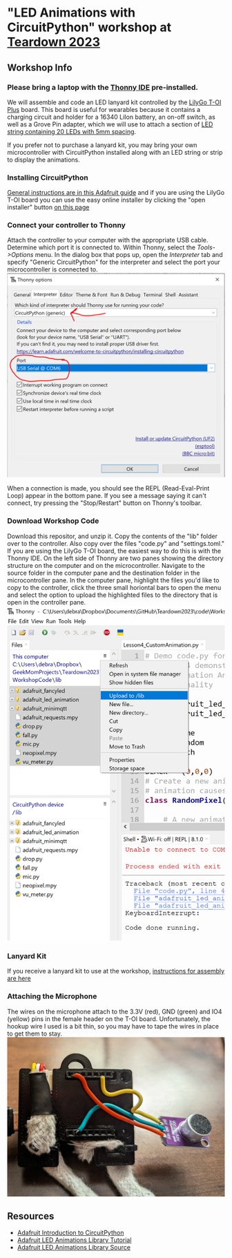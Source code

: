 # "LED Animations with CircuitPython" workshop at [Teardown 2023](https://www.crowdsupply.com/teardown/portland-2023)

## Workshop Info

### **Please bring a laptop with the [Thonny IDE](https://thonny.org/) pre-installed.**

We will assemble and code an LED lanyard kit controlled by the [LilyGo T-OI Plus](https://www.lilygo.cc/products/t-oi-plus?variant=42306652143797) board. This board is useful for wearables because it contains a charging circuit and holder for a 16340 LiIon battery, an on-off switch, as well as a Grove Pin adapter, which we will use to attach a section of [LED string containing 20 LEDs with 5mm spacing](https://www.aliexpress.us/item/3256805296356090.html).

If you prefer not to purchase a lanyard kit, you may bring your own microcontroller with CircuitPython installed along with an LED string or strip to display the animations.

### Installing CircuitPython
[General instructions are in this Adafruit guide](https://learn.adafruit.com/welcome-to-circuitpython/installing-circuitpython) and if you are using 
the LilyGo T-OI board you can use the easy online installer by clicking the "open installer" button [on this page](https://circuitpython.org/board/lilygo_ttgo_t-oi-plus/)

### Connect your controller to Thonny
Attach the controller to your computer with the appropriate USB cable. Determine which port it is connected to. Within Thonny, select the *Tools->Options* menu.
In the dialog box that pops up, open the *Interpreter* tab and specify "Generic CircuitPython" for the interpreter and select the port your microcontroller 
is connected to. 
![Thonny options dialog box](./images/ThonnyOptions.PNG)

When a connection is made, you should see the REPL (Read-Eval-Print Loop) appear in the bottom pane. If you see a message saying it can't 
connect, try pressing the "Stop/Restart" button on Thonny's toolbar.


### Download Workshop Code
Download this repositor, and unzip it. Copy the contents of the "lib" folder over to the controller. Also copy over the files "code.py" and "settings.toml." If you are using the LilyGo T-OI board, the easiest way to do
this is with the Thonny IDE. On the left side of Thonny are two panes showing the directory structure on the computer and on the microcontroller. Navigate to the
source folder in the computer pane and the destination folder in the microcontroller pane. In the computer pane, highlight the files you'd like to copy
to the controller, click the three small horiontal bars to open the menu and select the option to upload the highlighted files to the directory that
is open in the controller pane.
![Thonny options dialog box](./images/ThonnyLeftPane.PNG)

### Lanyard Kit

If you receive a lanyard kit to use at the workshop, [instructions for assembly are here](/lanyard/README.md)

### Attaching the Microphone
The wires on the microphone attach to the 3.3V (red), GND (green) and IO4 (yellow) pins in the female header on the T-OI board.
Unfortunately, the hookup wire I used is a bit thin, so you may have to tape the wires in place to get them to stay.
![Microphone wires attached to the T-OI Headers](./images/MicAttached.jpg)

## Resources

- [Adafruit Introduction to CircuitPython](https://learn.adafruit.com/welcome-to-circuitpython/overview)
- [Adafruit LED Animations Library Tutorial](https://learn.adafruit.com/circuitpython-led-animations/overview)
- [Adafruit LED Animations Library Source](https://github.com/adafruit/Adafruit_CircuitPython_LED_Animation/tree/main)

